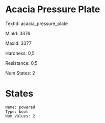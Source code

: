# Acacia Pressure Plate

TextId: acacia_pressure_plate

MinId: 3376

MaxId: 3377

Hardness: 0,5

Resistance: 0,5


Num States: 2

# States
```
Name: powered
Type: bool
Num Values: 2
```